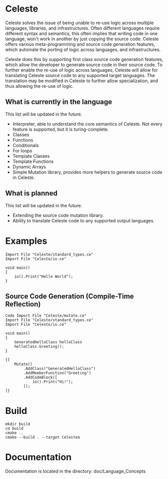 # Celeste

Celeste solves the issue of being unable to re-use logic across multiple languages, libraries, and infrastructures.
Often different languages require different syntax and semantics, this often implies that writing code in one language, won't work in another by just copying the source code.
Celeste offers various meta-programming and source code generation features, which automate the porting of logic across languages, and infrastructures.

Celeste does this by supporting first class source code generation features, which allow the developer to generate source code in their source code.
To further enable the re-use of logic across languages, Celeste will allow for translating Celeste source code to any supported target languages.
The translation may be modified in Celeste to further allow specialization, and thus allowing the re-use of logic.

## What is currently in the language

This list will be updated in the future.
- Interpreter, able to understand the core semantics of Celeste. Not every feature is supported, but it is turing-complete.
- Classes
- Functions
- Conditionals
- For loops
- Template Classes
- Template Functions
- Dynamic Arrays
- Simple Mutation library, provides more helpers to generate source code in Celeste.

## What is planned

This list will be updated in the future.
- Extending the source code mutation library.
- Ability to translate Celeste code to any supported output languages.

# Examples

```Celeste
Import File "Celeste/standard_types.ce"
Import File "Celeste/io.ce"

void main()
{
    io().Print("Hello World");
}
```

## Source Code Generation (Compile-Time Reflection)

```Celeste
Code Import File "Celeste/mutate.ce"
Import File "Celeste/standard_types.ce"
Import File "Celeste/io.ce"

void main()
{
    GeneratedHelloClass helloClass
    helloClass.Greeting();
}

{[
    Mutate()
        .AddClass("GeneratedHelloClass")
        .AddMemberFunction("Greeting")
        .AddCodeBlock([
            io().Print("Hi!");
        ]);
]}
```

# Build

```
mkdir build
cd build 
cmake ..
cmake --build . --target Celestea
```

# Documentation

Documentation is located in the directory: doc/Language_Concepts
